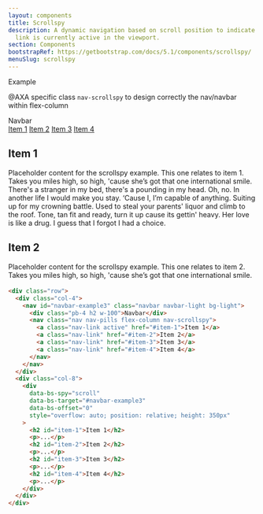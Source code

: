 ```yaml
---
layout: components
title: Scrollspy
description: A dynamic navigation based on scroll position to indicate which
  link is currently active in the viewport. 
section: Components
bootstrapRef: https://getbootstrap.com/docs/5.1/components/scrollspy/
menuSlug: scrollspy
---
```

 
<!-- #region components_scrollspy - example -->
<div class="display-5 pt-md-8 pb-1">Example</div>
<p class="text-justify pe-md-8 pe-lg-11 pb-3">
  @AXA specific class <code>nav-scrollspy</code> to design
  correctly the nav/navbar within flex-column
</p>
<div class="ax-example p-md-3 border">
  <div class="row">
    <div class="col-4">
      <nav
        id="navbar-example3"
        class="navbar navbar-light bg-light"
      >
        <div class="pb-4 h2 w-100">Navbar</div>
        <nav class="nav nav-pills flex-column nav-scrollspy">
          <a class="nav-link active" href="#item-1">Item 1</a>
          <a class="nav-link" href="#item-2">Item 2</a>
          <a class="nav-link" href="#item-3">Item 3</a>
          <a class="nav-link" href="#item-4">Item 4</a>
        </nav>
      </nav>
    </div>
    <div class="col-8">
      <div
        data-bs-spy="scroll"
        data-bs-target="#navbar-example3"
        data-bs-offset="10"
        style="overflow: auto; position: relative; height: 300px"
      >
        <h2 id="item-1">Item 1</h2>
        <p>
          Placeholder content for the scrollspy example. This one
          relates to item 1. Takes you miles high, so high, 'cause
          she’s got that one international smile. There's a
          stranger in my bed, there's a pounding in my head. Oh,
          no. In another life I would make you stay. ‘Cause I, I’m
          capable of anything. Suiting up for my crowning battle.
          Used to steal your parents' liquor and climb to the
          roof. Tone, tan fit and ready, turn it up cause its
          gettin' heavy. Her love is like a drug. I guess that I
          forgot I had a choice.
        </p>
        <h2 id="item-2">Item 2</h2>
        <p>
          Placeholder content for the scrollspy example. This one
          relates to item 2. Takes you miles high, so high, 'cause
          she’s got that one international smile. There's a
          stranger in my bed, there's a pounding in my head. Oh,
          no. In another life I would make you stay. ‘Cause I, I’m
          capable of anything. Suiting up for my crowning battle.
          Used to steal your parents' liquor and climb to the
          roof. Tone, tan fit and ready, turn it up cause its
          gettin' heavy. Her love is like a drug. I guess that I
          forgot I had a choice.
        </p>
        <h2 id="item-3">Item 3</h2>
        <p>
          Placeholder content for the scrollspy example. This one
          relates to item 3. Takes you miles high, so high, 'cause
          she’s got that one international smile. There's a
          stranger in my bed, there's a pounding in my head. Oh,
          no. In another life I would make you stay. ‘Cause I, I’m
          capable of anything. Suiting up for my crowning battle.
          Used to steal your parents' liquor and climb to the
          roof. Tone, tan fit and ready, turn it up cause its
          gettin' heavy. Her love is like a drug. I guess that I
          forgot I had a choice.
        </p>
        <h2 id="item-4">Item 4</h2>
        <p>
          Placeholder content for the scrollspy example. This one
          relates to item 4. Takes you miles high, so high, 'cause
          she’s got that one international smile. There's a
          stranger in my bed, there's a pounding in my head. Oh,
          no. In another life I would make you stay. ‘Cause I, I’m
          capable of anything. Suiting up for my crowning battle.
          Used to steal your parents' liquor and climb to the
          roof. Tone, tan fit and ready, turn it up cause its
          gettin' heavy. Her love is like a drug. I guess that I
          forgot I had a choice.
          <br />
          Placeholder content for the scrollspy example. This one
          relates to item 4. Takes you miles high, so high, 'cause
          she’s got that one international smile. There's a
          stranger in my bed, there's a pounding in my head. Oh,
          no. In another life I would make you stay. ‘Cause I, I’m
          capable of anything. Suiting up for my crowning battle.
          Used to steal your parents' liquor and climb to the
          roof. Tone, tan fit and ready, turn it up cause its
          gettin' heavy. Her love is like a drug. I guess that I
          forgot I had a choice.
        </p>
      </div>
    </div>
  </div>
</div>
<div class="pb-4">

```html
<div class="row">
  <div class="col-4">
    <nav id="navbar-example3" class="navbar navbar-light bg-light">
      <div class="pb-4 h2 w-100">Navbar</div>
      <nav class="nav nav-pills flex-column nav-scrollspy">
        <a class="nav-link active" href="#item-1">Item 1</a>
        <a class="nav-link" href="#item-2">Item 2</a>
        <a class="nav-link" href="#item-3">Item 3</a>
        <a class="nav-link" href="#item-4">Item 4</a>
      </nav>
    </nav>
  </div>
  <div class="col-8">
    <div
      data-bs-spy="scroll"
      data-bs-target="#navbar-example3"
      data-bs-offset="0"
      style="overflow: auto; position: relative; height: 350px"
    >
      <h2 id="item-1">Item 1</h2>
      <p>...</p>
      <h2 id="item-2">Item 2</h2>
      <p>...</p>
      <h2 id="item-3">Item 3</h2>
      <p>...</p>
      <h2 id="item-4">Item 4</h2>
      <p>...</p>
    </div>
  </div>
</div>

```
</div>
 